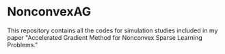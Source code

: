 # NonconvexAG
This repository contains all the codes for simulation studies included in my paper "Accelerated Gradient Method for Nonconvex Sparse Learning Problems."
